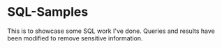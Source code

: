# SQL-Samples
This is to showcase some SQL work I've done. Queries and results have been modified to remove sensitive information.
